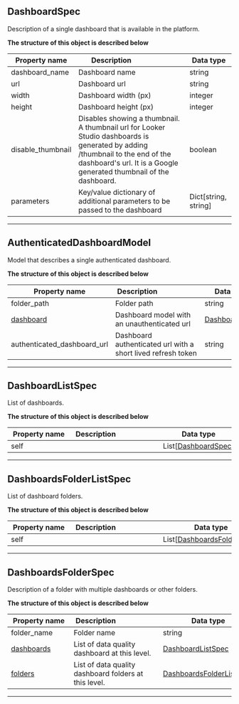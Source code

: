 
## DashboardSpec  
Description of a single dashboard that is available in the platform.  
  

**The structure of this object is described below**  
  

|&nbsp;Property&nbsp;name&nbsp;|&nbsp;Description&nbsp;&nbsp;&nbsp;&nbsp;&nbsp;&nbsp;&nbsp;&nbsp;&nbsp;&nbsp;&nbsp;&nbsp;&nbsp;&nbsp;&nbsp;&nbsp;&nbsp;&nbsp;&nbsp;&nbsp;&nbsp;|&nbsp;Data&nbsp;type&nbsp;|
|---------------|---------------------------------|-----------|
|dashboard_name|Dashboard name|string|
|url|Dashboard url|string|
|width|Dashboard width (px)|integer|
|height|Dashboard height (px)|integer|
|disable_thumbnail|Disables showing a thumbnail. A thumbnail url for Looker Studio dashboards is generated by adding /thumbnail to the end of the dashboard&#x27;s url. It is a Google generated thumbnail of the dashboard.|boolean|
|parameters|Key/value dictionary of additional parameters to be passed to the dashboard|Dict[string, string]|


___  

## AuthenticatedDashboardModel  
Model that describes a single authenticated dashboard.  
  

**The structure of this object is described below**  
  

|&nbsp;Property&nbsp;name&nbsp;|&nbsp;Description&nbsp;&nbsp;&nbsp;&nbsp;&nbsp;&nbsp;&nbsp;&nbsp;&nbsp;&nbsp;&nbsp;&nbsp;&nbsp;&nbsp;&nbsp;&nbsp;&nbsp;&nbsp;&nbsp;&nbsp;&nbsp;|&nbsp;Data&nbsp;type&nbsp;|
|---------------|---------------------------------|-----------|
|folder_path|Folder path|string|
|[dashboard](#dashboardspec)|Dashboard model with an unauthenticated url|[DashboardSpec](#dashboardspec)|
|authenticated_dashboard_url|Dashboard authenticated url with a short lived refresh token|string|


___  

## DashboardListSpec  
List of dashboards.  
  

**The structure of this object is described below**  
  

|&nbsp;Property&nbsp;name&nbsp;|&nbsp;Description&nbsp;&nbsp;&nbsp;&nbsp;&nbsp;&nbsp;&nbsp;&nbsp;&nbsp;&nbsp;&nbsp;&nbsp;&nbsp;&nbsp;&nbsp;&nbsp;&nbsp;&nbsp;&nbsp;&nbsp;&nbsp;|&nbsp;Data&nbsp;type&nbsp;|
|---------------|---------------------------------|-----------|
|self||List[[DashboardSpec](../dashboards/#dashboardspec)]|


___  

## DashboardsFolderListSpec  
List of dashboard folders.  
  

**The structure of this object is described below**  
  

|&nbsp;Property&nbsp;name&nbsp;|&nbsp;Description&nbsp;&nbsp;&nbsp;&nbsp;&nbsp;&nbsp;&nbsp;&nbsp;&nbsp;&nbsp;&nbsp;&nbsp;&nbsp;&nbsp;&nbsp;&nbsp;&nbsp;&nbsp;&nbsp;&nbsp;&nbsp;|&nbsp;Data&nbsp;type&nbsp;|
|---------------|---------------------------------|-----------|
|self||List[[DashboardsFolderSpec](../dashboards/#DashboardsFolderSpec)]|


___  

## DashboardsFolderSpec  
Description of a folder with multiple dashboards or other folders.  
  

**The structure of this object is described below**  
  

|&nbsp;Property&nbsp;name&nbsp;|&nbsp;Description&nbsp;&nbsp;&nbsp;&nbsp;&nbsp;&nbsp;&nbsp;&nbsp;&nbsp;&nbsp;&nbsp;&nbsp;&nbsp;&nbsp;&nbsp;&nbsp;&nbsp;&nbsp;&nbsp;&nbsp;&nbsp;|&nbsp;Data&nbsp;type&nbsp;|
|---------------|---------------------------------|-----------|
|folder_name|Folder name|string|
|[dashboards](#dashboardlistspec)|List of data quality dashboard at this level.|[DashboardListSpec](#dashboardlistspec)|
|[folders](#dashboardsfolderlistspec)|List of data quality dashboard folders at this level.|[DashboardsFolderListSpec](#dashboardsfolderlistspec)|


___  

